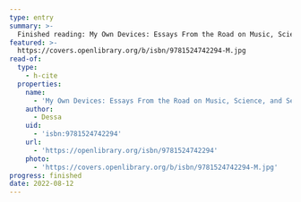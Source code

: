 ```yaml
---
type: entry
summary: >-
  Finished reading: My Own Devices: Essays From the Road on Music, Science, and Senseless Love by Dessa
featured: >-
  https://covers.openlibrary.org/b/isbn/9781524742294-M.jpg
read-of:
  type:
    - h-cite
  properties:
    name:
      - 'My Own Devices: Essays From the Road on Music, Science, and Senseless Love'
    author:
      - Dessa
    uid:
      - 'isbn:9781524742294'
    url:
      - 'https://openlibrary.org/isbn/9781524742294'
    photo:
      - 'https://covers.openlibrary.org/b/isbn/9781524742294-M.jpg'
progress: finished
date: 2022-08-12
---
```

